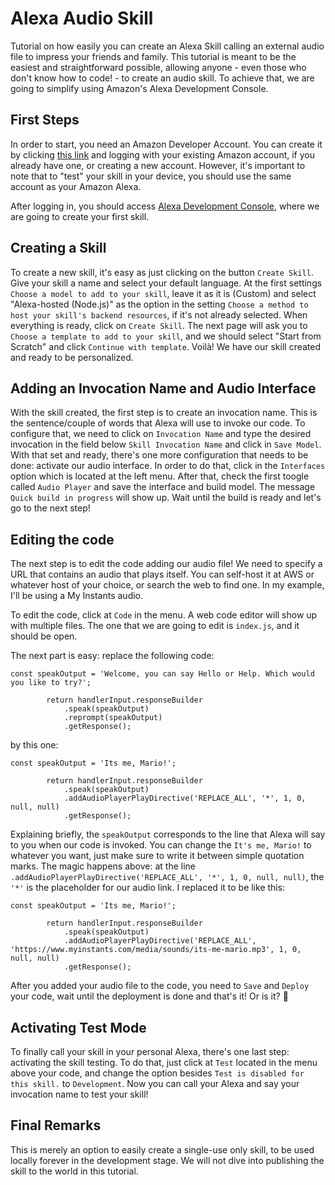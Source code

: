 
# Alexa Audio Skill

Tutorial on how easily you can create an Alexa Skill calling an external audio file to impress your friends and family.
This tutorial is meant to be the easiest and straightforward possible, allowing anyone - even those who don't know how to code! - to create an audio skill. To achieve that, we are going to simplify using Amazon's Alexa Development Console. 

## First Steps

In order to start, you need an Amazon Developer Account. You can create it by clicking [this link](https://www.amazon.com/ap/signin) and logging with your existing Amazon account, if you already have one, or creating a new account. However, it's important to note that to "test" your skill in your device, you should use the same account as your Amazon Alexa.

After logging in, you should access [Alexa Development Console](https://developer.amazon.com/alexa/console/ask), where we are going to create your first skill. 

## Creating a Skill

To create a new skill, it's easy as just clicking on the button `Create Skill`. Give your skill a name and select your default language. 
At the first settings `Choose a model to add to your skill`, leave it as it is (Custom) and select "Alexa-hosted (Node.js)" as the option in the setting `Choose a method to host your skill's backend resources`, if it's not already selected.
When everything is ready, click on `Create Skill`. The next page will ask you to `Choose a template to add to your skill`, and we should select "Start from Scratch" and click `Continue with template`. Voilà! We have our skill created and ready to be personalized.

## Adding an Invocation Name and Audio Interface

With the skill created, the first step is to create an invocation name. This is the sentence/couple of words that Alexa will use to invoke our code. To configure that, we need to click on `Invocation Name` and type the desired invocation in the field below `Skill Invocation Name` and click in `Save Model`. With that set and ready, there's one more configuration that needs to be done: activate our audio interface. In order to do that, click in the `Interfaces` option which is located at the left menu. After that, check the first toogle called `Audio Player` and save the interface and build model.
The message `Quick build in progress` will show up. Wait until the build is ready and let's go to the next step!

## Editing the code

The next step is to edit the code adding our audio file! We need to specify a URL that contains an audio that plays itself. You can self-host it at AWS or whatever host of your choice, or search the web to find one. In my example, I'll be using a My Instants audio.

To edit the code, click at `Code` in the menu. A web code editor will show up with multiple files. The one that we are going to edit is `index.js`, and it should be open.

The next part is easy: replace the following code:

```
const speakOutput = 'Welcome, you can say Hello or Help. Which would you like to try?';

        return handlerInput.responseBuilder
            .speak(speakOutput)
            .reprompt(speakOutput)
            .getResponse();
```
by this one:

```
const speakOutput = 'Its me, Mario!';

        return handlerInput.responseBuilder
            .speak(speakOutput)
            .addAudioPlayerPlayDirective('REPLACE_ALL', '*', 1, 0, null, null)
            .getResponse();
```

Explaining briefly, the `speakOutput` corresponds to the line that Alexa will say to you when our code is invoked. You can change the  `It's me, Mario!` to whatever you want, just make sure to write it between simple quotation marks.
The magic happens above: at the line `.addAudioPlayerPlayDirective('REPLACE_ALL', '*', 1, 0, null, null)`, the `'*'` is the placeholder for our audio link. I replaced it to be like this:

```
const speakOutput = 'Its me, Mario!';

        return handlerInput.responseBuilder
            .speak(speakOutput)
            .addAudioPlayerPlayDirective('REPLACE_ALL', 'https://www.myinstants.com/media/sounds/its-me-mario.mp3', 1, 0, null, null)
            .getResponse();
```

After you added your audio file to the code, you need to `Save` and `Deploy` your code, wait until the deployment is done and that's it! Or is it? :thinking: 

## Activating Test Mode

To finally call your skill in your personal Alexa, there's one last step: activating the skill testing. To do that, just click at  `Test` located in the menu above your code, and change the option besides `Test is disabled for this skill.` to `Development`. Now you can call your Alexa and say your invocation name to test your skill!


## Final Remarks

This is merely an option to easily create a single-use only skill, to be used locally forever in the development stage. We will not dive into publishing the skill to the world in this tutorial.

